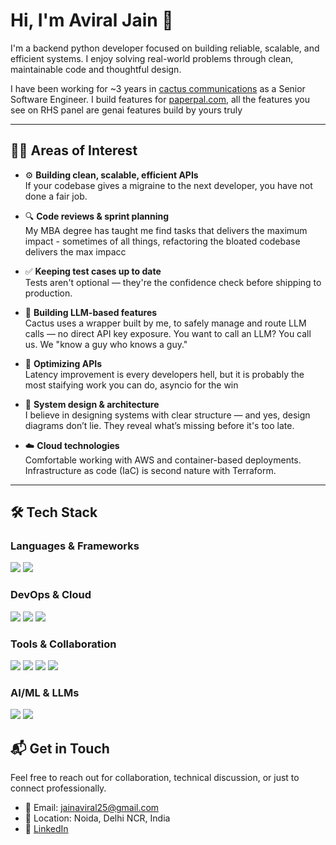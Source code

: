 # Hi, I'm Aviral Jain 👋

I'm a backend python developer focused on building reliable, scalable, and efficient systems. I enjoy solving real-world problems through clean, maintainable code and thoughtful design.

I have been working for ~3 years in [cactus communications](https://cactusglobal.com) as a Senior Software Engineer. 
I build features for [paperpal.com](https://paperpal.com/homev3), all the features you see on RHS panel are genai features build by yours truly


---

## 🧑‍💻 Areas of Interest


- ⚙️ **Building clean, scalable, efficient APIs**  
  If your codebase gives a migraine to the next developer, you have not done a fair job. 

- 🔍 **Code reviews & sprint planning**  
  My MBA degree has taught me find tasks that delivers the maximum impact - sometimes of all things, refactoring the bloated codebase delivers the max impacc

- ✅ **Keeping test cases up to date**  
  Tests aren't optional — they're the confidence check before shipping to production.

- 🧠 **Building LLM-based features**  
  Cactus uses a wrapper built by me, to safely manage and route LLM calls — no direct API key exposure. You want to call an LLM? You call us. We "know a guy who knows a guy."

- 🚀 **Optimizing APIs**  
  Latency improvement is every developers hell, but it is probably the most staifying work you can do, asyncio for the win

- 🧱 **System design & architecture**  
  I believe in designing systems with clear structure — and yes, design diagrams don’t lie. They reveal what’s missing before it's too late.

- ☁️ **Cloud technologies**  
  Comfortable working with AWS and container-based deployments. Infrastructure as code (IaC) is second nature with Terraform.


---

## 🛠️ Tech Stack

### Languages & Frameworks
<p>
  <img src="https://img.shields.io/badge/-Python-3776AB?style=flat&logo=python&logoColor=white"/>
  <img src="https://img.shields.io/badge/-FastAPI-009688?style=flat&logo=fastapi&logoColor=white"/>
</p>

### DevOps & Cloud
<p>
  <img src="https://img.shields.io/badge/-Docker-2496ED?style=flat&logo=docker&logoColor=white"/>
  <img src="https://img.shields.io/badge/-Terraform-623CE4?style=flat&logo=terraform&logoColor=white"/>
  <img src="https://img.shields.io/badge/-AWS-232F3E?style=flat&logo=amazon-aws&logoColor=white"/>
</p>

### Tools & Collaboration
<p>
  <img src="https://img.shields.io/badge/-GitHub-181717?style=flat&logo=github&logoColor=white"/>
  <img src="https://img.shields.io/badge/-Slack-4A154B?style=flat&logo=slack&logoColor=white"/>
  <img src="https://img.shields.io/badge/-Jira-0052CC?style=flat&logo=jira&logoColor=white"/>
  <img src="https://img.shields.io/badge/-Confluence-172B4D?style=flat&logo=confluence&logoColor=white"/>
</p>

### AI/ML & LLMs
<p>
  <img src="https://img.shields.io/badge/-LLMs-ffcc00?style=flat&logo=openai&logoColor=black"/>
  <img src="https://img.shields.io/badge/-Prompt%20Engineering-5e5e5e?style=flat&logo=OpenAI&logoColor=white"/>
</p>



## 📬 Get in Touch

Feel free to reach out for collaboration, technical discussion, or just to connect professionally.

- 📧 Email: jainaviral25@gmail.com
- 📍 Location: Noida, Delhi NCR, India    
- 🔗 [LinkedIn](https://www.linkedin.com/in/aviral-jain-6190b9133/)
